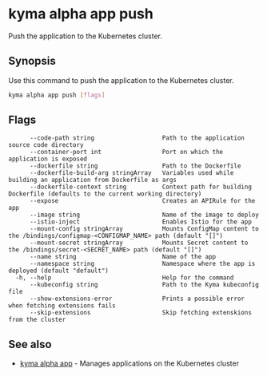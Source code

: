 # kyma alpha app push

Push the application to the Kubernetes cluster.

## Synopsis

Use this command to push the application to the Kubernetes cluster.

```bash
kyma alpha app push [flags]
```

## Flags

```text
      --code-path string                   Path to the application source code directory
      --container-port int                 Port on which the application is exposed
      --dockerfile string                  Path to the Dockerfile
      --dockerfile-build-arg stringArray   Variables used while building an application from Dockerfile as args
      --dockerfile-context string          Context path for building Dockerfile (defaults to the current working directory)
      --expose                             Creates an APIRule for the app
      --image string                       Name of the image to deploy
      --istio-inject                       Enables Istio for the app
      --mount-config stringArray           Mounts ConfigMap content to the /bindings/configmap-<CONFIGMAP_NAME> path (default "[]")
      --mount-secret stringArray           Mounts Secret content to the /bindings/secret-<SECRET_NAME> path (default "[]")
      --name string                        Name of the app
      --namespace string                   Namespace where the app is deployed (default "default")
  -h, --help                               Help for the command
      --kubeconfig string                  Path to the Kyma kubeconfig file
      --show-extensions-error              Prints a possible error when fetching extensions fails
      --skip-extensions                    Skip fetching extenskions from the cluster
```

## See also

* [kyma alpha app](kyma_alpha_app.md) - Manages applications on the Kubernetes cluster
